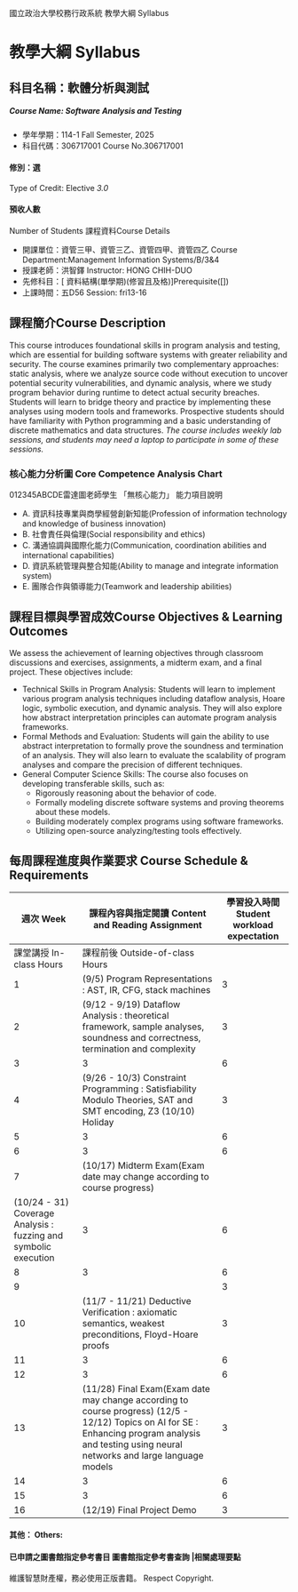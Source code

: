 國立政治大學校務行政系統 教學大綱 Syllabus
# 教學大綱 Syllabus
##  科目名稱：軟體分析與測試
#####  Course Name: Software Analysis and Testing
  * 學年學期：114-1 Fall Semester, 2025 
  * 科目代碼：306717001 Course No.306717001
#### 修別：選
Type of Credit: Elective 
_3.0_
#### 預收人數
Number of Students
課程資料Course Details
  * 開課單位：資管三甲、資管三乙、資管四甲、資管四乙 Course Department:Management Information Systems/B/3&4 
  * 授課老師：洪智鐸 Instructor: HONG CHIH-DUO 
  * 先修科目：[ 資料結構(單學期)(修習且及格)]Prerequisite([])
  * 上課時間：五D56 Session: fri13-16 
##  課程簡介Course Description
This course introduces foundational skills in program analysis and testing, which are essential for building software systems with greater reliability and security. The course examines primarily two complementary approaches: static analysis, where we analyze source code without execution to uncover potential security vulnerabilities, and dynamic analysis, where we study program behavior during runtime to detect actual security breaches. Students will learn to bridge theory and practice by implementing these analyses using modern tools and frameworks.
Prospective students should have familiarity with Python programming and a basic understanding of discrete mathematics and data structures. _The course includes weekly lab sessions, and students may need a laptop to participate in some of these sessions._
###  核心能力分析圖 Core Competence Analysis Chart
012345ABCDE雷達圖老師學生
「無核心能力」 
能力項目說明
  * A. 資訊科技專業與商學經營創新知能(Profession of information technology and knowledge of business innovation)
  * B. 社會責任與倫理(Social responsibility and ethics)
  * C. 溝通協調與國際化能力(Communication, coordination abilities and international capabilities)
  * D. 資訊系統管理與整合知能(Ability to manage and integrate information system)
  * E. 團隊合作與領導能力(Teamwork and leadership abilities)
##  課程目標與學習成效Course Objectives & Learning Outcomes 
We assess the achievement of learning objectives through classroom discussions and exercises, assignments, a midterm exam, and a final project. These objectives include:
  * Technical Skills in Program Analysis: Students will learn to implement various program analysis techniques including dataflow analysis, Hoare logic, symbolic execution, and dynamic analysis. They will also explore how abstract interpretation principles can automate program analysis frameworks.
  * Formal Methods and Evaluation: Students will gain the ability to use abstract interpretation to formally prove the soundness and termination of an analysis. They will also learn to evaluate the scalability of program analyses and compare the precision of different techniques.
  * General Computer Science Skills: The course also focuses on developing transferable skills, such as:
    * Rigorously reasoning about the behavior of code.
    * Formally modeling discrete software systems and proving theorems about these models.
    * Building moderately complex programs using software frameworks.
    * Utilizing open-source analyzing/testing tools effectively.
##  每周課程進度與作業要求 Course Schedule & Requirements
週次 Week |  課程內容與指定閱讀 Content and Reading Assignment |  學習投入時間 Student workload expectation  
---|---|---  
課堂講授 In-class Hours |  課程前後 Outside-of-class Hours  
1 |  (9/5) Program Representations : AST, IR, CFG, stack machines |  3 |  6  
2 |  (9/12 - 9/19) Dataflow Analysis : theoretical framework, sample analyses, soundness and correctness, termination and complexity |  3 |  6  
3 |  3 |  6  
4 |  (9/26 - 10/3) Constraint Programming : Satisfiability Modulo Theories, SAT and SMT encoding, Z3 (10/10) Holiday |  3 |  6  
5 |  3 |  6  
6 |  3 |  6  
7 |  (10/17) Midterm Exam(Exam date may change according to course progress)   
(10/24 - 31) Coverage Analysis : fuzzing and symbolic execution |  3 |  6  
8 |  3 |  6  
9 |  |  3 |  6  
10 |  (11/7 - 11/21) Deductive Verification : axiomatic semantics, weakest preconditions, Floyd-Hoare proofs |  3 |  6  
11 |  3 |  6  
12 |  3 |  6  
13 |  (11/28) Final Exam(Exam date may change according to course progress) (12/5 - 12/12) Topics on AI for SE : Enhancing program analysis and testing using neural networks and large language models |  3 |  6  
14 |  3 |  6  
15 |  3 |  6  
16 |  (12/19) Final Project Demo |  3 |  6  
####  其他： Others:
####  已申請之圖書館指定參考書目  圖書館指定參考書查詢 |相關處理要點
維護智慧財產權，務必使用正版書籍。 Respect Copyright.